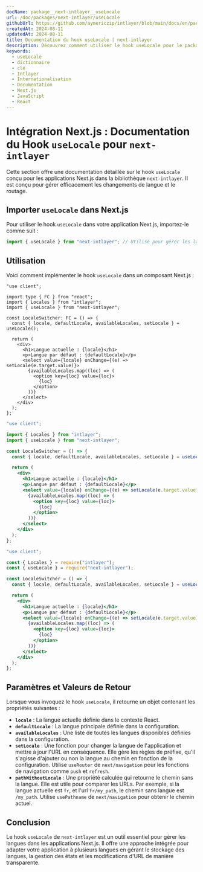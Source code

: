 ```yaml
---
docName: package__next-intlayer__useLocale
url: /doc/packages/next-intlayer/useLocale
githubUrl: https://github.com/aymericzip/intlayer/blob/main/docs/en/packages/next-intlayer/useLocale.md
createdAt: 2024-08-11
updatedAt: 2024-08-11
title: Documentation du hook useLocale | next-intlayer
description: Découvrez comment utiliser le hook useLocale pour le package next-intlayer
keywords:
  - useLocale
  - dictionnaire
  - clé
  - Intlayer
  - Internationalisation
  - Documentation
  - Next.js
  - JavaScript
  - React
---
```


# Intégration Next.js : Documentation du Hook `useLocale` pour `next-intlayer`

Cette section offre une documentation détaillée sur le hook `useLocale` conçu pour les applications Next.js dans la bibliothèque `next-intlayer`. Il est conçu pour gérer efficacement les changements de langue et le routage.

## Importer `useLocale` dans Next.js

Pour utiliser le hook `useLocale` dans votre application Next.js, importez-le comme suit :

```javascript
import { useLocale } from "next-intlayer"; // Utilisé pour gérer les langues et le routage dans Next.js
```

## Utilisation

Voici comment implémenter le hook `useLocale` dans un composant Next.js :

```tsx fileName="src/components/LocaleSwitcher.tsx" codeFormat="typescript"
"use client";

import type { FC } from "react";
import { Locales } from "intlayer";
import { useLocale } from "next-intlayer";

const LocaleSwitcher: FC = () => {
  const { locale, defaultLocale, availableLocales, setLocale } = useLocale();

  return (
    <div>
      <h1>Langue actuelle : {locale}</h1>
      <p>Langue par défaut : {defaultLocale}</p>
      <select value={locale} onChange={(e) => setLocale(e.target.value)}>
        {availableLocales.map((loc) => (
          <option key={loc} value={loc}>
            {loc}
          </option>
        ))}
      </select>
    </div>
  );
};
```

```jsx fileName="src/components/LocaleSwitcher.mjx" codeFormat="esm"
"use client";

import { Locales } from "intlayer";
import { useLocale } from "next-intlayer";

const LocaleSwitcher = () => {
  const { locale, defaultLocale, availableLocales, setLocale } = useLocale();

  return (
    <div>
      <h1>Langue actuelle : {locale}</h1>
      <p>Langue par défaut : {defaultLocale}</p>
      <select value={locale} onChange={(e) => setLocale(e.target.value)}>
        {availableLocales.map((loc) => (
          <option key={loc} value={loc}>
            {loc}
          </option>
        ))}
      </select>
    </div>
  );
};
```

```jsx fileName="src/components/LocaleSwitcher.csx" codeFormat="commonjs"
"use client";

const { Locales } = require("intlayer");
const { useLocale } = require("next-intlayer");

const LocaleSwitcher = () => {
  const { locale, defaultLocale, availableLocales, setLocale } = useLocale();

  return (
    <div>
      <h1>Langue actuelle : {locale}</h1>
      <p>Langue par défaut : {defaultLocale}</p>
      <select value={locale} onChange={(e) => setLocale(e.target.value)}>
        {availableLocales.map((loc) => (
          <option key={loc} value={loc}>
            {loc}
          </option>
        ))}
      </select>
    </div>
  );
};
```

## Paramètres et Valeurs de Retour

Lorsque vous invoquez le hook `useLocale`, il retourne un objet contenant les propriétés suivantes :

- **`locale`** : La langue actuelle définie dans le contexte React.
- **`defaultLocale`** : La langue principale définie dans la configuration.
- **`availableLocales`** : Une liste de toutes les langues disponibles définies dans la configuration.
- **`setLocale`** : Une fonction pour changer la langue de l'application et mettre à jour l'URL en conséquence. Elle gère les règles de préfixe, qu'il s'agisse d'ajouter ou non la langue au chemin en fonction de la configuration. Utilise `useRouter` de `next/navigation` pour les fonctions de navigation comme `push` et `refresh`.
- **`pathWithoutLocale`** : Une propriété calculée qui retourne le chemin sans la langue. Elle est utile pour comparer les URLs. Par exemple, si la langue actuelle est `fr`, et l'url `fr/my_path`, le chemin sans langue est `/my_path`. Utilise `usePathname` de `next/navigation` pour obtenir le chemin actuel.

## Conclusion

Le hook `useLocale` de `next-intlayer` est un outil essentiel pour gérer les langues dans les applications Next.js. Il offre une approche intégrée pour adapter votre application à plusieurs langues en gérant le stockage des langues, la gestion des états et les modifications d'URL de manière transparente.
